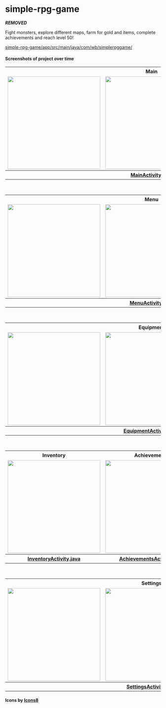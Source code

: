 # simple-rpg-game
***REMOVED***

Fight monsters, explore different maps, farm for gold and items, complete achievements and reach level 50!

<a href="https://github.com/***REMOVED***/simple-rpg-game/tree/master/app/src/main/java/com/wb/simplerpggame">simple-rpg-game/app/src/main/java/com/wb/simplerpggame/</a>

#### Screenshots of project over time

<table style="width:100%">
  <tr>
    <th colspan="3">Main</th>
  </tr>
  <tr>
    <td><img src="https://user-images.githubusercontent.com/28032670/111060610-2ba5fc00-84d9-11eb-8a27-c4dd8333de88.png" width="300"></td>
    <td><img src="https://user-images.githubusercontent.com/28032670/111060774-6197b000-84da-11eb-860a-7d8fccd1fe94.png" width="300"></td>
    <td><img src="https://user-images.githubusercontent.com/28032670/111061486-96a60180-84de-11eb-86d5-ee080b28e80f.png" width="300"></td>
  </tr>
  <tr>
    <th colspan="3"><a href="https://github.com/***REMOVED***/simple-rpg-game/blob/master/app/src/main/java/com/wb/simplerpggame/MainActivity.java">MainActivity.java</a></td>
  </tr>
</table>
<br/>
<table style="width:100%">
  <tr>
    <th colspan="3">Menu</th>
  </tr>
  <tr>
    <td><img src="https://user-images.githubusercontent.com/28032670/111061936-d1109e00-84e0-11eb-8ef3-615539552e2d.png" width="300"></td>
    <td><img src="https://user-images.githubusercontent.com/28032670/111061939-d40b8e80-84e0-11eb-81c1-054fa06c865c.png" width="300"></td>
    <td><img src="https://user-images.githubusercontent.com/28032670/111061941-d66de880-84e0-11eb-948e-37bfd340b23b.png" width="300"></td>
  </tr>
  <tr>
    <th colspan="3"><a href="https://github.com/***REMOVED***/simple-rpg-game/blob/master/app/src/main/java/com/wb/simplerpggame/MenuActivity.java">MenuActivity.java</a></td>
  </tr>
</table>
<br/>
<table style="width:100%">
  <tr>
    <th colspan="3">Equipment</th>
  </tr>
  <tr>
    <td><img src="https://user-images.githubusercontent.com/28032670/111061963-01583c80-84e1-11eb-8f4f-42cc4b002a91.png" width="300"></td>
    <td><img src="https://user-images.githubusercontent.com/28032670/111061964-02896980-84e1-11eb-8591-fb2de22c1d93.png" width="300"></td>
    <td><img src="https://user-images.githubusercontent.com/28032670/111061965-02896980-84e1-11eb-9a35-2e613f8215e0.png" width="300"></td>
  </tr>
  <tr>
    <th colspan="3"><a href="https://github.com/***REMOVED***/simple-rpg-game/blob/master/app/src/main/java/com/wb/simplerpggame/EquipmentActivity.java">EquipmentActivity.java</a></td>
  </tr>
</table>
<br/>
<table style="width:100%">
  <tr>
    <th>Inventory</th>
    <th>Achievements</th>
    <th>Shop</th>
  </tr>
  <tr>
    <td><img src="https://user-images.githubusercontent.com/28032670/111061983-1e8d0b00-84e1-11eb-91f2-6f8cdef6bc14.png" width="300"></td>
    <td><img src="https://user-images.githubusercontent.com/28032670/111062019-5a27d500-84e1-11eb-850c-6dce58031907.png" width="300"></td>
    <td><img src="https://user-images.githubusercontent.com/28032670/111062057-9d824380-84e1-11eb-8c04-3c51e03eda2d.png" width="300"></td>
  </tr>
  <tr>
    <th><a href="https://github.com/***REMOVED***/simple-rpg-game/blob/master/app/src/main/java/com/wb/simplerpggame/InventoryActivity.java">InventoryActivity.java</a></td>
    <th><a href="https://github.com/***REMOVED***/simple-rpg-game/blob/master/app/src/main/java/com/wb/simplerpggame/AchievementsActivity.java">AchievementsActivity.java</a></td>
    <th><a href="https://github.com/***REMOVED***/simple-rpg-game/blob/master/app/src/main/java/com/wb/simplerpggame/ShopActivity.java">ShopActivity.java</a></td>
  </tr>
</table>
<br/>
<table style="width:100%">
  <tr>
    <th colspan="3">Settings</th>
  </tr>
  <tr>
    <td><img src="https://user-images.githubusercontent.com/28032670/111062072-b7238b00-84e1-11eb-9b40-5811a24e7083.png" width="300"></td>
    <td><img src="https://user-images.githubusercontent.com/28032670/111062074-b854b800-84e1-11eb-96f8-6170ca8aa045.png" width="300"></td>
    <td><img src="https://user-images.githubusercontent.com/28032670/111062075-b854b800-84e1-11eb-8096-1fe1eb303434.png" width="300"></td>
  </tr>
    <tr>
    <th colspan="3"><a href="https://github.com/***REMOVED***/simple-rpg-game/blob/master/app/src/main/java/com/wb/simplerpggame/SettingsActivity.java">SettingsActivity.java</a></td>
  </tr>
</table>

#### Icons by <a href="https://icons8.com">Icons8</a>
